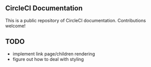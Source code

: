 ## CircleCI Documentation

This is a public repository of CircleCI documentation. Contributions welcome!

## TODO

- implement link page/children rendering
- figure out how to deal with styling
